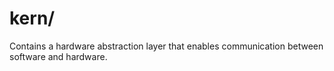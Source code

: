 # kern/

Contains a hardware abstraction layer that enables communication between
software and hardware.

